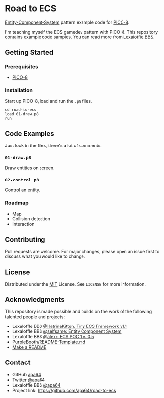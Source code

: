 # Road to ECS

[Entity-Component-System](https://en.wikipedia.org/wiki/Entity_component_system) pattern example code for [PICO-8](https://www.lexaloffle.com/pico-8.php).

I'm teaching myself the ECS gamedev pattern with PICO-8. This repository contains example code samples. You can read more from [Lexaloffle BBS](https://www.lexaloffle.com/bbs/?tid=39315).

## Getting Started

### Prerequisites

- [PICO-8](https://www.lexaloffle.com/pico-8.php)

### Installation

Start up PICO-8, load and run the `.p8` files.

```pico-8
cd road-to-ecs
load 01-draw.p8
run
```

## Code Examples

Just look in the files, there's a lot of comments.

### `01-draw.p8`

Draw entities on screen.

### `02-control.p8`

Control an entity.

### Roadmap

- Map
- Collision detection
- Interaction

## Contributing

Pull requests are welcome. For major changes, please open an issue first to discuss what you would like to change.

## License

Distributed under the [MIT](https://choosealicense.com/licenses/mit/) License. See `LICENSE` for more information.

## Acknowledgments

This repository is made possible and builds on the work of the following talented people and projects:

- Lexaloffle BBS [@KatrinaKitten: Tiny ECS Framework v1.1](https://www.lexaloffle.com/bbs/?tid=39021)
- Lexaloffle BBS [@selfsame: Entity Component System](https://www.lexaloffle.com/bbs/?tid=30039)
- Lexaloffle BBS [@alexr: ECS POC 1 v. 0.5](https://www.lexaloffle.com/bbs/?pid=68554#p)
- [PurpleBooth/README-Template.md](https://gist.github.com/PurpleBooth/109311bb0361f32d87a2)
- [Make a README](https://www.makeareadme.com/)

## Contact

* GitHub [apa64](https://github.com/apa64)
* Twitter [@apa64](https://twitter.com/apa64)
* Lexaloffle BBS [@apa64](https://www.lexaloffle.com/bbs/?uid=45600)
* Project link: https://github.com/apa64/road-to-ecs